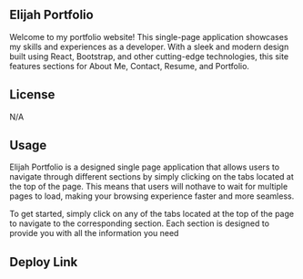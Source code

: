 ## Elijah Portfolio

Welcome to my portfolio website! This single-page application showcases my skills and experiences as a developer. With a sleek and modern design built using React, Bootstrap, and other cutting-edge technologies, this site features sections for About Me, Contact, Resume, and Portfolio.

## License

N/A

## Usage

Elijah Portfolio is a designed single page application that allows users to navigate through different sections by simply clicking on the tabs located at the top of the page. This means that users will nothave to wait for multiple pages to load, making your browsing experience faster and more seamless.

To get started, simply click on any of the tabs located at the top of the page to navigate to the corresponding section. Each section is designed to provide you with all the information you need

## Deploy Link
